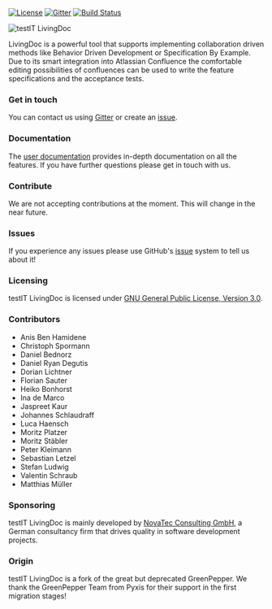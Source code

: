 [![License](https://img.shields.io/badge/License-GNU%20General%20Public%20License%203.0-brightgreen.svg)](http://www.gnu.org/licenses/gpl-3.0.txt)
[![Gitter](https://img.shields.io/badge/Gitter-join%20chat-brightgreen.svg)](https://gitter.im/testIT-LivingDoc/livingdoc-core)
[![Build Status](https://travis-ci.org/testIT-LivingDoc/livingdoc-core.svg?branch=master)](https://travis-ci.org/testIT-LivingDoc/livingdoc-core)

![testIT LivingDoc](documentation/images/living_Doc_Icon_Text.png)

LivingDoc is a powerful tool that supports implementing collaboration driven methods like Behavior Driven Development or Specification By Example. Due to its smart integration into Atlassian Confluence the comfortable editing possibilities of confluences can be used to write the feature specifications and the acceptance tests.

### Get in touch
You can contact us using [Gitter](https://gitter.im/testIT-LivingDoc/livingdoc-core) or create an [issue](https://github.com/testIT-LivingDoc/livingdoc-core/issues).

### Documentation
The [user documentation](https://testit-livingdoc.atlassian.net/wiki) provides in-depth documentation on all the features.
If you have further questions please get in touch with us.

### Contribute
We are not accepting contributions at the moment. This will change in the near future.

### Issues
If you experience any issues please use GitHub's [issue](https://github.com/testIT-LivingDoc/livingdoc-core/issues) system to tell us about it!

### Licensing
testIT LivingDoc is licensed under [GNU General Public License, Version 3.0](http://www.gnu.org/licenses/gpl-3.0.txt).

### Contributors

- Anis Ben Hamidene
- Christoph Spormann
- Daniel Bednorz
- Daniel Ryan Degutis
- Dorian Lichtner
- Florian Sauter
- Heiko Bonhorst
- Ina de Marco
- Jaspreet Kaur
- Johannes Schlaudraff
- Luca Haensch
- Moritz Platzer
- Moritz Stäbler
- Peter Kleimann
- Sebastian Letzel
- Stefan Ludwig
- Valentin Schraub
- Matthias Müller
### Sponsoring
testIT LivingDoc is mainly developed by [NovaTec Consulting GmbH](http://www.novatec-gmbh.de/), a German consultancy firm that drives quality in software development projects.

### Origin
testIT LivingDoc is a fork of the great but deprecated GreenPepper.
We thank the GreenPepper Team from Pyxis for their support in the first migration stages!